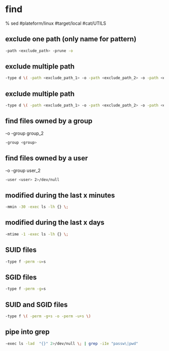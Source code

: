 # find

% sed
#plateform/linux #target/local #cat/UTILS 

## exclude one path (only name for pattern)
```bash
-path <exclude_path> -prune -o
```

## exclude multiple path
```bash
-type d \( -path <exclude_path_1> -o -path <exclude_path_2> -o -path <exclude_path_3> \) -prune -o 
```

## exclude multiple path
```bash
-type d \( -path <exclude_path_1> -o -path <exclude_path_2> -o -path <exclude_path_3> \) -prune -o 
```

## find files owned by a group
-o -group group_2
```bash
-group <group>
```

## find files owned by a user
-o -group user_2
```bash
-user <user> 2>/dev/null
```

## modified during the last x minutes
```bash
-mmin -30 -exec ls -lh {} \;
```

## modified during the last x days
```bash
-mtime -1 -exec ls -lh {} \;
```

## SUID files
```bash
-type f -perm -u=s
```

## SGID files
```bash
-type f -perm -g=s
```
## SUID and SGID files
```bash
-type f \( -perm -g+s -o -perm -u+s \)
```

## pipe into grep
```bash
-exec ls -lad  "{}" 2>/dev/null \; | grep -iIe "passw\|pwd"
```